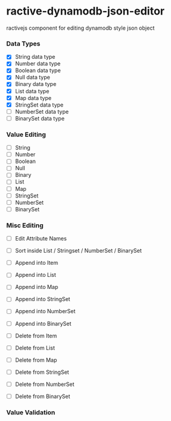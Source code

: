# ractive-dynamodb-json-editor

ractivejs component for editing dynamodb style json object

### Data Types
- [x] String data type
- [x] Number data type
- [x] Boolean data type
- [x] Null data type
- [x] Binary data type
- [x] List data type
- [x] Map data type
- [x] StringSet data type
- [ ] NumberSet data type
- [ ] BinarySet data type

### Value Editing

- [ ] String
- [ ] Number
- [ ] Boolean
- [ ] Null
- [ ] Binary
- [ ] List
- [ ] Map
- [ ] StringSet
- [ ] NumberSet
- [ ] BinarySet

### Misc Editing

- [ ] Edit Attribute Names
- [ ] Sort inside List / Stringset / NumberSet / BinarySet
- [ ] Append into Item
- [ ] Append into List
- [ ] Append into Map
- [ ] Append into StringSet
- [ ] Append into NumberSet
- [ ] Append into BinarySet
- [ ] Delete from Item
- [ ] Delete from List
- [ ] Delete from Map
- [ ] Delete from StringSet
- [ ] Delete from NumberSet
- [ ] Delete from BinarySet


### Value Validation
